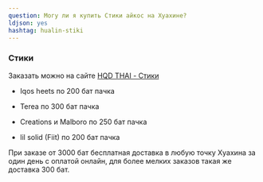 ```yaml
---
question: Могу ли я купить Cтики айкос на Хуахине?
ldjson: yes
hashtag: hualin-stiki
---
```


### Стики 

Заказать можно на сайте [HQD THAI - Стики](https://hqdthai.ru/stiki/iqosstiki/)

* Iqos heets по 200 бат пачка

* Terea по 300 бат пачка

* Creations и Malboro по 250 бат пачка

* lil solid (Fiit) по 200 бат пачка 


При заказе от 3000 бат бесплатная доставка в любую точку Хуахина за один день с оплатой онлайн, для более мелких заказов такая же доставка 300 бат.
